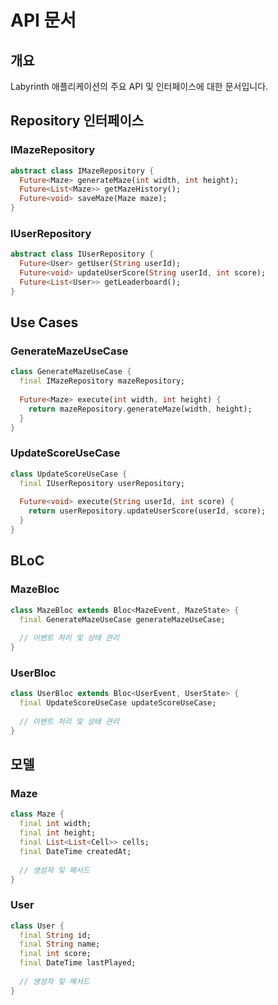 # API 문서

## 개요
Labyrinth 애플리케이션의 주요 API 및 인터페이스에 대한 문서입니다.

## Repository 인터페이스

### IMazeRepository
```dart
abstract class IMazeRepository {
  Future<Maze> generateMaze(int width, int height);
  Future<List<Maze>> getMazeHistory();
  Future<void> saveMaze(Maze maze);
}
```

### IUserRepository
```dart
abstract class IUserRepository {
  Future<User> getUser(String userId);
  Future<void> updateUserScore(String userId, int score);
  Future<List<User>> getLeaderboard();
}
```

## Use Cases

### GenerateMazeUseCase
```dart
class GenerateMazeUseCase {
  final IMazeRepository mazeRepository;
  
  Future<Maze> execute(int width, int height) {
    return mazeRepository.generateMaze(width, height);
  }
}
```

### UpdateScoreUseCase
```dart
class UpdateScoreUseCase {
  final IUserRepository userRepository;
  
  Future<void> execute(String userId, int score) {
    return userRepository.updateUserScore(userId, score);
  }
}
```

## BLoC

### MazeBloc
```dart
class MazeBloc extends Bloc<MazeEvent, MazeState> {
  final GenerateMazeUseCase generateMazeUseCase;
  
  // 이벤트 처리 및 상태 관리
}
```

### UserBloc
```dart
class UserBloc extends Bloc<UserEvent, UserState> {
  final UpdateScoreUseCase updateScoreUseCase;
  
  // 이벤트 처리 및 상태 관리
}
```

## 모델

### Maze
```dart
class Maze {
  final int width;
  final int height;
  final List<List<Cell>> cells;
  final DateTime createdAt;
  
  // 생성자 및 메서드
}
```

### User
```dart
class User {
  final String id;
  final String name;
  final int score;
  final DateTime lastPlayed;
  
  // 생성자 및 메서드
}
``` 